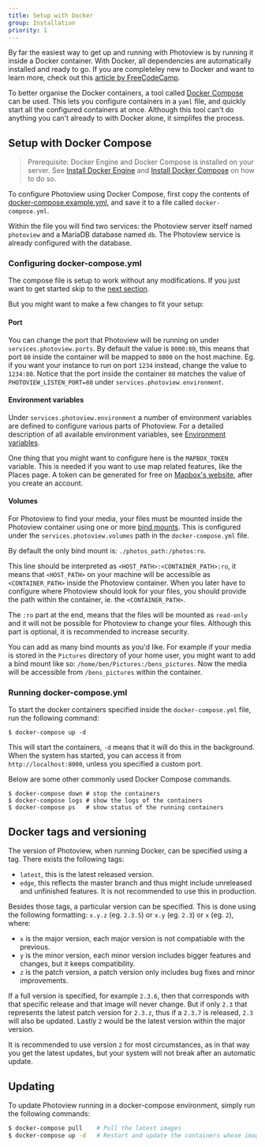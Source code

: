```yaml
---
title: Setup with Docker
group: Installation
priority: 1
---
```


By far the easiest way to get up and running with Photoview is by running it inside a Docker container.
With Docker, all dependencies are automatically installed and ready to go.
If you are completeley new to Docker and want to learn more, check out this [article by FreeCodeCamp][docker-simplified].

To better organise the Docker containers, a tool called [Docker Compose][docker-compose] can be used.
This lets you configure containers in a `yaml` file, and quickly start all the configured containers at once.
Although this tool can't do anything you can't already to with Docker alone, it simplifes the process.

[docker-simplified]: https://www.freecodecamp.org/news/docker-simplified-96639a35ff36/
[docker-compose]: https://docs.docker.com/compose/

## Setup with Docker Compose

> Prerequisite: Docker Engine and Docker Compose is installed on your server.
> See [Install Docker Engine][docker-install] and [Install Docker Compose][install-docker-compose] on how to do so.

To configure Photoview using Docker Compose, first copy the contents of [docker-compose.example.yml][docker-compose.example.yml],
and save it to a file called `docker-compose.yml`.

Within the file you will find two services: the Photoview server itself named `photoview` and a MariaDB database named `db`.
The Photoview service is already configured with the database.

### Configuring docker-compose.yml

The compose file is setup to work without any modifications. If you just want to get started skip to the [next section](#running-docker-compose.yml).

But you might want to make a few changes to fit your setup:

#### Port

You can change the port that Photoview will be running on under `services.photoview.ports`.
By default the value is `8000:80`, this means that port `80` inside the container will be mapped to `8000` on the host machine.
Eg. if you want your instance to run on port `1234` instead, change the value to `1234:80`.
Notice that the port inside the container `80` matches the value of `PHOTOVIEW_LISTEN_PORT=80` under `services.photoview.environment`.

#### Environment variables

Under `services.photoview.environment` a number of environment variables are defined
to configure various parts of Photoview. For a detailed description of all available environment variables,
see [Environment variables](/docs/installation-environment-variables/).

One thing that you might want to configure here is the `MAPBOX_TOKEN` variable.
This is needed if you want to use map related features, like the Places page.
A token can be generated for free on [Mapbox's website][mapbox-access-token], after you create an account.

#### Volumes

For Photoview to find your media, your files must be mounted inside the Photoview container using one or more [bind mounts][docker-bind-mount].
This is configured under the `services.photoview.volumes` path in the `docker-compose.yml` file.

By default the only bind mount is: `./photos_path:/photos:ro`.

This line should be interpreted as `<HOST_PATH>:<CONTAINER_PATH>:ro`,
it means that `<HOST_PATH>` on your machine will be accessible as `<CONTAINER_PATH>` inside the Photoview container.
When you later have to configure where Photoview should look for your files, you should provide the path within the container, ie. the `<CONTAINER_PATH>`.

The `:ro` part at the end, means that the files will be mounted as `read-only` and it will not be possible for Photoview to change your files.
Although this part is optional, it is recommended to increase security.

You can add as many bind mounts as you'd like. For example if your media is stored in the `Pictures` directory of your home user,
you might want to add a bind mount like so: `/home/ben/Pictures:/bens_pictures`. Now the media will be accessible from `/bens_pictures` within the container.

### Running docker-compose.yml

To start the docker containers specified inside the `docker-compose.yml` file, run the following command:

```shell
$ docker-compose up -d
```

This will start the containers, `-d` means that it will do this in the background.
When the system has started, you can access it from `http://localhost:8000`, unless you specified a custom port.

Below are some other commonly used Docker Compose commands.

```shell
$ docker-compose down # stop the containers
$ docker-compose logs # show the logs of the containers
$ docker-compose ps   # show status of the running containers
```

[docker-install]: https://docs.docker.com/engine/install/
[install-docker-compose]: https://docs.docker.com/compose/install/
[docker-bind-mount]: https://docs.docker.com/storage/bind-mounts/
[docker-compose.example.yml]: https://github.com/photoview/photoview/blob/master/docker-compose.example.yml
[mapbox-access-token]: https://account.mapbox.com/access-tokens/

## Docker tags and versioning

The version of Photoview, when running Docker, can be specified using a tag.
There exists the following tags:

- `latest`, this is the latest released version.
- `edge`, this reflects the master branch and thus might include unreleased and unfinished features. It is not recommended to use this in production.

Besides those tags, a particular version can be specified.
This is done using the following formatting: `x.y.z` (eg. `2.3.5`) or `x.y` (eg. `2.3`) or `x` (eg. `2`), where:

- `x` is the major version, each major version is not compatiable with the previous.
- `y` is the minor version, each minor version includes bigger features and changes, but it keeps compatibility.
- `z` is the patch version, a patch version only includes bug fixes and minor improvements.

If a full version is specified, for example `2.3.6`, then that corresponds with that specific release and that image will never change.
But if only `2.3` that represents the latest patch version for `2.3.z`, thus if a `2.3.7` is released, `2.3` will also be updated.
Lastly `2` would be the latest version within the major version.

It is recommended to use version `2` for most circumstances, as in that way you get the latest updates, but your system will not break after an automatic update.

## Updating

To update Photoview running in a docker-compose environment, simply run the following commands:

```bash
$ docker-compose pull    # Pull the latest images
$ docker-compose up -d   # Restart and update the containers whose images has changed
```
